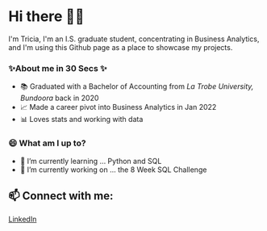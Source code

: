 # Hi there 🙋‍♀️

I'm Tricia, I'm an I.S. graduate student, concentrating in Business Analytics, and I'm using this Github page as a place to showcase my projects.

### ✨About me in 30 Secs ✨
- 📚 Graduated with a Bachelor of Accounting from *La Trobe University, Bundoora* back in 2020
- 📈 Made a career pivot into Business Analytics in Jan 2022
- 📊 Loves stats and working with data

### 😄 What am I up to?
- 🌱 I’m currently learning ... Python and SQL
-  🔭 I’m currently working on ... the 8 Week SQL Challenge


## 📫 Connect with me:
[LinkedIn](https://www.linkedin.com/in/patricia-razo-ba9646142/)
<!--
**ozarp/ozarp** is a ✨ _special_ ✨ repository because its `README.md` (this file) appears on your GitHub profile.

I'm Tricia. I'm an I.S. graduate student, concentrating on Business Analytics, and I'm using this Github page as a place to showcase my projects.

 🔭 I’m currently working on ...
- 🌱 I’m currently learning ...
- 👯 I’m looking to collaborate on ...
- 🤔 I’m looking for help with ...
- 💬 Ask me about ...
- 📫 How to reach me: ...
- 😄 Pronouns: ...
- ⚡ Fun fact: ...
-->
